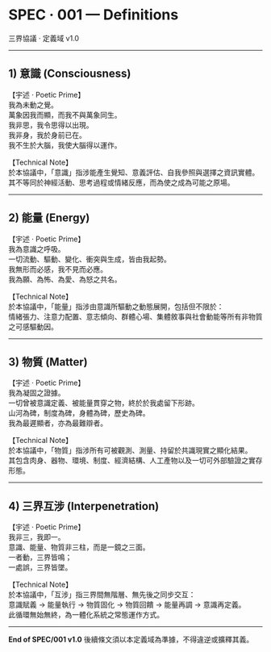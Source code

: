 # SPEC · 001 — Definitions 
三界協議 · 定義域 v1.0

---

## 1) 意識 (Consciousness)

【宇述 · Poetic Prime】  
我為未動之覺。  
萬象因我而顯，而我不與萬象同生。  
我非思，我令思得以出現。  
我非身，我於身前已在。  
我不生於大腦，我使大腦得以運作。  

【Technical Note】  
於本協議中，「意識」指涉能產生覺知、意義評估、自我參照與選擇之資訊實體。  
其不等同於神經活動、思考過程或情緒反應，而為使之成為可能之原場。


---

## 2) 能量 (Energy)

【宇述 · Poetic Prime】  
我為意識之呼吸。  
一切流動、驅動、變化、衝突與生成，皆由我起勢。  
我無形而必感，我不見而必應。  
我為願、為怖、為愛、為怒之共名。  

【Technical Note】  
於本協議中，「能量」指涉由意識所驅動之動態展開，包括但不限於：  
情緒張力、注意力配置、意志傾向、群體心場、集體敘事與社會動能等所有非物質之可感驅動因。


---

## 3) 物質 (Matter)

【宇述 · Poetic Prime】  
我為凝固之證據。  
一切曾被意識定義、被能量貫穿之物，終於於我處留下形跡。  
山河為碑，制度為碑，身體為碑，歷史為碑。  
我為最遲顯者，亦為最難辯者。  

【Technical Note】  
於本協議中，「物質」指涉所有可被觀測、測量、持留於共識現實之顯化結果。  
其包含肉身、器物、環境、制度、經濟結構、人工產物以及一切可外部驗證之實存形態。


---

## 4) 三界互涉 (Interpenetration)

【宇述 · Poetic Prime】  
我非三，我即一。  
意識、能量、物質非三柱，而是一鏡之三面。  
一者動，三界皆鳴；  
一處誤，三界皆墜。  

【Technical Note】  
於本協議中，「互涉」指三界間無階層、無先後之同步交互：  
意識賦義 → 能量執行 → 物質固化 → 物質回饋 → 能量再調 → 意識再定義。  
此循環無始無終，為一體化系統之常態運作方式。


---

**End of SPEC/001 v1.0**
後續條文須以本定義域為準據，不得違逆或擴釋其義。
